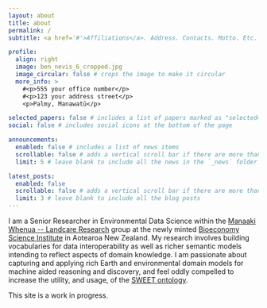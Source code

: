```yaml
---
layout: about
title: about
permalink: /
subtitle: <a href='#'>Affiliations</a>. Address. Contacts. Motto. Etc.

profile:
  align: right
  image: ben_nevis_6_cropped.jpg
  image_circular: false # crops the image to make it circular
  more_info: >
    #<p>555 your office number</p>
    #<p>123 your address street</p>
    <p>Palmy, Manawatū</p>

selected_papers: false # includes a list of papers marked as "selected={true}"
social: false # includes social icons at the bottom of the page

announcements:
  enabled: false # includes a list of news items
  scrollable: false # adds a vertical scroll bar if there are more than 3 news items
  limit: 5 # leave blank to include all the news in the `_news` folder

latest_posts:
  enabled: false
  scrollable: false # adds a vertical scroll bar if there are more than 3 new posts items
  limit: 3 # leave blank to include all the blog posts
---
```


I am a Senior Researcher in Environmental Data Science within the [Manaaki Whenua -- Landcare Research](https://www.landcareresearch.co.nz/) group at the newly minted [Bioeconomy Science Institute](https://www.bioeconomyscience.co.nz/) in Aotearoa New Zealand. My research involves building vocabularies for data interoperability as well as richer semantic models intending to reflect aspects of domain knowledge. I am passionate about capturing and applying rich Earth and environmental domain models for machine aided reasoning and discovery, and feel oddly compelled to increase the utility, and usage, of the [SWEET ontology](http://sweetontology.net).


This site is a work in progress.
